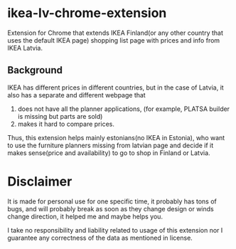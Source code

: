 # ikea-lv-chrome-extension

Extension for Chrome that extends IKEA Finland(or any other country that uses the default IKEA page) shopping list 
page with prices and info from IKEA Latvia.

## Background

IKEA has different prices in different countries, but in the case of Latvia, it also has a separate and different webpage that
  1. does not have all the planner applications, (for example, PLATSA builder is missing but parts are sold)
  2. makes it hard to compare prices.
  
Thus, this extension helps mainly estonians(no IKEA in Estonia), who want to use the furniture planners missing from latvian page and decide if it makes sense(price and availability) to go to shop in Finland or Latvia.


# Disclaimer

It is made for personal use for one specific time, it probably has tons of bugs, and will probably break as soon as they change design or winds change direction, it helped me and maybe helps you.

I take no responsibility and liability related to usage of this extension nor I guarantee any correctness of the data as mentioned in license.
